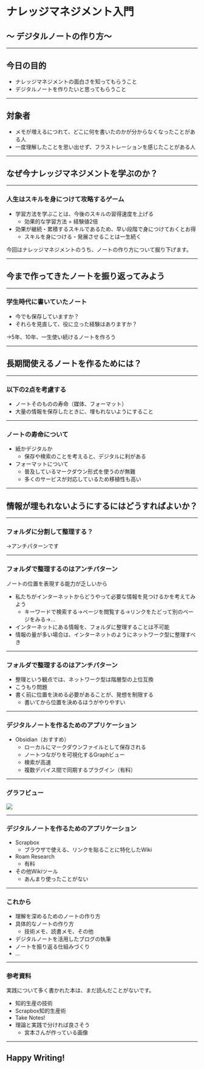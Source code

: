 # ナレッジマネジメント入門

## 〜 デジタルノートの作り方〜

---

## 今日の目的

- ナレッジマネジメントの面白さを知ってもらうこと
- デジタルノートを作りたいと思ってもらうこと

---

## 対象者

- メモが増えるにつれて、どこに何を書いたのかが分からなくなったことがある人
- 一度理解したことを思い出せず、フラストレーションを感じたことがある人

---

## なぜ今ナレッジマネジメントを学ぶのか？

---

### 人生はスキルを身につけて攻略するゲーム

- 学習方法を学ぶことは、今後のスキルの習得速度を上げる
	- 効果的な学習方法 = 経験値2倍
- 効果が継続・累積するスキルであるため、早い段階で身につけておくとお得
	- スキルを身につける・発展させることは一生続く

今回はナレッジマネジメントのうち、ノートの作り方について掘り下げます。

---

## 今まで作ってきたノートを振り返ってみよう

---

### 学生時代に書いていたノート

- 今でも保存していますか？
- それらを見直して、役に立った経験はありますか？

→5年、10年、一生使い続けるノートを作ろう

---

## 長期間使えるノートを作るためには？

---

### 以下の2点を考慮する

- ノートそのものの寿命（媒体、フォーマット）
- 大量の情報を保存したときに、埋もれないようにすること

---

### ノートの寿命について

- 紙かデジタルか
	- 保存や検索のことを考えると、デジタルに利がある
- フォーマットについて
	- 普及しているマークダウン形式を使うのが無難
	- 多くのサービスが対応しているため移植性も高い

---

## 情報が埋もれないようにするにはどうすればよいか？

---

### フォルダに分割して整理する？

→アンチパターンです

---

### フォルダで整理するのはアンチパターン

ノートの位置を表現する能力が乏しいから

- 私たちがインターネットからどうやって必要な情報を見つけるかを考えてみよう
	- キーワードで検索する→ページを閲覧する→リンクをたどって別のページをみる→...
- インターネットにある情報を、フォルダに整理することは不可能
- 情報の量が多い場合は、インターネットのようにネットワーク型に整理すべき

---

### フォルダで整理するのはアンチパターン

- 整理という観点では、ネットワーク型は階層型の上位互換
- こうもり問題
- 書く前に位置を決める必要があることが、発想を制限する
	- 書いてから位置を決めるほうがやりやすい

---

### デジタルノートを作るためのアプリケーション

- Obsidian（おすすめ）
	- ローカルにマークダウンファイルとして保存される
	- ノートつながりを可視化するGraphビュー
	- 検索が高速
	- 複数デバイス間で同期するプラグイン（有料）

---

### グラフビュー

![](https://i.gyazo.com/deb3979ef5fcb660fd8b4ea88eb00851.jpg)

---

### デジタルノートを作るためのアプリケーション

- Scrapbox
	- ブラウザで使える、リンクを貼ることに特化したWiki
- Roam Research
	- 有料
- その他Wikiツール
	- あんまり使ったことがない

---

### これから

- 理解を深めるためのノートの作り方
- 具体的なノートの作り方
	- 技術メモ、読書メモ、その他
- デジタルノートを活用したブログの執筆
- ノートを振り返る仕組みづくり
- ...

---

### 参考資料

実践について多く書かれた本は、まだ読んだことがないです。

- 知的生産の技術
- Scrapbox知的生産術
- Take Notes!
- 理論と実践で分ければ良さそう
	- 宮本さんが作っている画像

---

## Happy Writing!